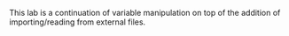 This lab is a continuation of variable manipulation on top of the addition of importing/reading from external files.
